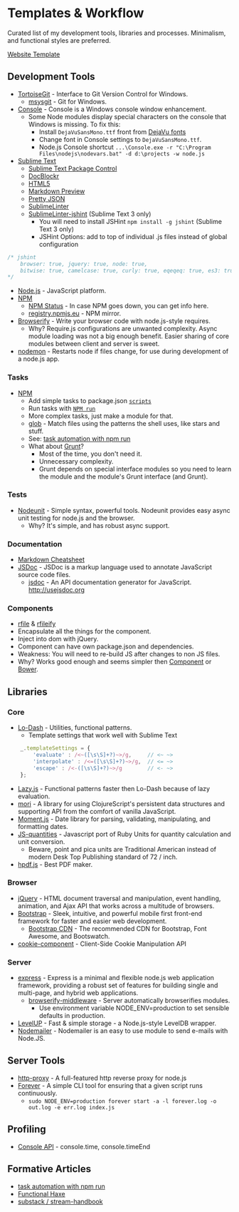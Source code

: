 Templates & Workflow
====================

Curated list of my development tools, libraries and processes. Minimalism, and functional styles are preferred.

[Website Template](website/)

## Development Tools

* [TortoiseGit](https://code.google.com/p/tortoisegit/) - Interface to Git Version Control for Windows.
    * [msysgit](http://msysgit.github.io/) - Git for Windows.
* [Console](http://sourceforge.net/projects/console/) - Console is a Windows console window enhancement.
    * Some Node modules display special characters on the console that Windows is missing. To fix this:
        * Install `DejaVuSansMono.ttf` front from [DejaVu fonts](http://dejavu-fonts.org/wiki/Download)
        * Change font in Console settings to `DejaVuSansMono.ttf`.
        * Node.js Console shortcut `...\Console.exe -r "C:\Program Files\nodejs\nodevars.bat" -d d:\projects -w node.js`
* [Sublime Text](http://www.sublimetext.com/)
    * [Sublime Text Package Control](https://sublime.wbond.net/)
    * [Doc​Blockr](https://github.com/spadgos/sublime-jsdocs)
    * [HTML5](https://github.com/mrmartineau/HTML5)
    * [Markdown Preview](https://github.com/revolunet/sublimetext-markdown-preview)
    * [Pretty JSON](https://github.com/dzhibas/SublimePrettyJson)
    * [Sublime​Linter](https://github.com/SublimeLinter/SublimeLinter)
    * [SublimeLinter-jshint](https://github.com/SublimeLinter/SublimeLinter-jshint) (Sublime Text 3 only)
        * You will need to install JSHint `npm install -g jshint` (Sublime Text 3 only)
        * JSHint Options: add to top of individual .js files instead of global configuration
```javascript
/* jshint 
    browser: true, jquery: true, node: true,
    bitwise: true, camelcase: true, curly: true, eqeqeq: true, es3: true, evil: true, expr: true, forin: true, immed: true, indent: 4, latedef: true, newcap: true, noarg: true, noempty: true, nonew: true, quotmark: single, regexdash: true, strict: true, sub: true, trailing: true, undef: true, unused: vars, white: true
*/
```
* [Node.js](http://nodejs.org/) - JavaScript platform.
* [NPM](https://npmjs.org/)
    * [NPM Status](http://status.npmjs.org/) - In case NPM goes down, you can get info here.
    * [registry.npmjs.eu](http://npmjs.eu/) - NPM mirror.
* [Browserify](http://browserify.org/) - Write your browser code with node.js-style requires.
    * Why? Require.js configurations are unwanted complexity. Async module loading was not a big enough benefit. Easier sharing of core modules between client and server is sweet.
* [nodemon](http://rss.thepiratebay.org/207) - Restarts node if files change, for use during development of a node.js app.

### Tasks
* [NPM](https://npmjs.org)
    * Add simple tasks to package.json [`scripts`](https://npmjs.org/doc/misc/npm-scripts.html)
    * Run tasks with [`NPM run`](https://npmjs.org/doc/cli/npm-run-script.html)
    * More complex tasks, just make a module for that.
    * [glob](https://npmjs.org/package/glob) - Match files using the patterns the shell uses, like stars and stuff.
    * See: [task automation with npm run](http://substack.net/task_automation_with_npm_run)
    * What about [Grunt](http://gruntjs.com/)?
        * Most of the time, you don't need it.
        * Unnecessary complexity.
        * Grunt depends on special interface modules so you need to learn the module and the module's Grunt interface (and Grunt).

### Tests
* [Nodeunit](https://github.com/caolan/nodeunit) - Simple syntax, powerful tools. Nodeunit provides easy async unit testing for node.js and the browser.
    * Why? It's simple, and has robust async support.

### Documentation
* [Markdown Cheatsheet](https://github.com/adam-p/markdown-here/wiki/Markdown-Cheatsheet)
* [JSDoc](http://en.wikipedia.org/wiki/JSDoc) - JSDoc is a markup language used to annotate JavaScript source code files.
    * [jsdoc](https://github.com/jsdoc3/jsdoc) - An API documentation generator for JavaScript. http://usejsdoc.org

### Components
* [rfile](https://npmjs.org/package/rfile) & [rfileify](https://npmjs.org/package/rfileify)
* Encapsulate all the things for the component.
* Inject into dom with jQuery.
* Component can have own package.json and dependencies.
* Weakness: You will need to re-build JS after changes to non JS files.
* Why? Works good enough and seems simpler then [Component](http://component.io/) or [Bower](http://bower.io/).

## Libraries

### Core
* [Lo-Dash](http://lodash.com/) - Utilities, functional patterns.
    * Template settings that work well with Sublime Text

```javascript
    _.templateSettings = {
        'evaluate' : /<~([\s\S]+?)~>/g,     // <~ ~>
        'interpolate' : /<=([\s\S]+?)~>/g,  // <= ~>
        'escape' : /<-([\s\S]+?)~>/g        // <- ~>
    };
```
* [Lazy.js](http://danieltao.com/lazy.js/) - Functional patterns faster then Lo-Dash because of lazy evaluation.
* [mori](http://swannodette.github.io/mori/) - A library for using ClojureScript's persistent data structures and supporting API from the comfort of vanilla JavaScript.
* [Moment.js](http://momentjs.com/) - Date library for parsing, validating, manipulating, and formatting dates.
* [JS-quantities](https://github.com/gentooboontoo/js-quantities) - Javascript port of Ruby Units for quantity calculation and unit conversion.
    * Beware, point and pica units are Traditional American instead of modern Desk Top Publishing standard of 72 / inch.
* [hpdf.js](https://github.com/manuels/hpdf.js) - Best PDF maker.

### Browser
* [jQuery](http://jquery.com/) - HTML document traversal and manipulation, event handling, animation, and Ajax API that works across a multitude of browsers.
* [Bootstrap](http://getbootstrap.com/) - Sleek, intuitive, and powerful mobile first front-end framework for faster and easier web development.
    * [Bootstrap CDN](http://www.bootstrapcdn.com/) - The recommended CDN for Bootstrap, Font Awesome, and Bootswatch.
* [cookie-component](https://npmjs.org/package/cookie-component) - Client-Side Cookie Manipulation API

### Server
* [express](http://expressjs.com/) - Express is a minimal and flexible node.js web application framework, providing a robust set of features for building single and multi-page, and hybrid web applications.
    * [browserify-middleware](https://github.com/ForbesLindesay/browserify-middleware) - Server automatically browserifies modules.
        * Use environment variable NODE_ENV=production to set sensible defaults in production.
* [LevelUP](https://github.com/rvagg/node-levelup) - Fast & simple storage - a Node.js-style LevelDB wrapper.
* [Nodemailer](http://www.nodemailer.com/) - Nodemailer is an easy to use module to send e-mails with Node.JS.

## Server Tools
* [http-proxy](https://npmjs.org/package/http-proxy) - A full-featured http reverse proxy for node.js
* [Forever](https://github.com/nodejitsu/forever) - A simple CLI tool for ensuring that a given script runs continuously.
    * `sudo NODE_ENV=production forever start -a -l forever.log -o out.log -e err.log index.js`

## Profiling

* [Console API](https://developers.google.com/chrome-developer-tools/docs/console-api) - console.time, console.timeEnd

## Formative Articles
* [task automation with npm run](http://substack.net/task_automation_with_npm_run)
* [Functional Haxe](http://blackdog66.wordpress.com/toolbox/haxe-the-functional-parts/)
* [substack / stream-handbook](https://github.com/substack/stream-handbook)